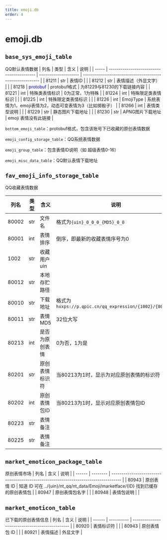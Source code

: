 ```yaml
---
title: emoji.db
order: 4
---
```


# emoji.db
## `base_sys_emoji_table`
QQ默认表情数据
| 列名  | 类型                                      | 含义                 | 说明                                                     |
| ----- | ----------------------------------------- | -------------------- | -------------------------------------------------------- |
| 81211 | str                                       | 表情ID               |                                                          |
| 81212 | str                                       | 表情描述（外显文字） |                                                          |
| 81218 | <span style="color:blue;">protobuf</span> | protobuf格式         | 为81229与81230的下载链接内容                             |
| 81221 | int                                       | 特殊类表情标识       | 0为正常，1为特殊                                         |
| 81224 | int                                       | 特殊限定类表情标识   |                                                          |
| 81225 | int                                       | 特殊限定类表情标识   |                                                          |
| 81226 | int                                       | EmojiType            | 系统表情为1，emoji表情为2，动态可变表情为3（比如掷骰子） |
| 81266 | int                                       | 表情类型说明         |                                                          |
| 81229 | str                                       | 静态图片下载地址     |                                                          |
| 81230 | str                                       | APNG图片下载地址     | emoji 表情没有此链接                                     |

`bottom_emoji_table`：protobuf格式，包含该账号下已收藏的原创表情数据

`emoji_config_storage_table`：QQ系统表情数据

`emoji_group_table`：包含表情ID说明（如 超级表情0-16）

`emoji_misc_data_table`：QQ默认表情下载地址

## `fav_emoji_info_storage_table`
QQ收藏表情数据

| 列名  | 类型 | 含义           | 说明                                                    |
| ----- | ---- | -------------- | ------------------------------------------------------- |
| 80002 | str  | 文件名         | 格式为`{uin}_0_0_0_{MD5}_0_0`                           |
| 80001 | int  | 表情排序       | 倒序，即最新的收藏表情序号为0                           |
| 1002  | str  | 收藏用户uin    |                                                         |
| 80012 | str  | 本地存贮路径   |                                                         |
| 80010 | str  | 下载地址       | 格式为`hxxps://p.qpic.cn/qq_expression/{1002}/{8002}/0` |
| 80011 | str  | 表情MD5        | 32位大写                                                |
| 80213 | int  | 是否为原创表情 | 0为否，1为是                                            |
| 80201 | str  | 原创表情标识符 | 当80213为1时，显示为对应原创表情的标识符                |
| 80202 | int  | 原创表情包ID   | 当80213为1时，显示对应原创表情包ID                      |
| 80223 | str  | 表情备注       |                                                         |
| 80225 | str  | 表情备注       |                                                         |

## `market_emoticon_package_table`
原创表情市场
| 列名   | 含义     | 说明                                                                                |
| ------ | -------- | ----------------------------------------------------------------------------------- |
| 80943  | 原创表情 ID | 知道 ID 可在 ../{uin}/nt_qq/nt_data/Emoji/marketface/{ID} 找到已缓存的原创表情包 |
| 80947  | 原创表情包名字 |                                                                                     |
| 80948  | 表情包说明 |                                                                                     |

## `market_emoticon_table`
已下载的原创表情信息
| 列名   | 含义       | 说明                                           |
| ------ | ---------- | ---------------------------------------------- |
| 80920  | 表情标识符 |                                                |
| 80943  | 原创表情包 ID |                                                |
| 80921  | 表情描述   | 外显文字                                       |

